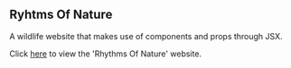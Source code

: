 ## Ryhtms Of Nature

A wildlife website that makes use of components and props through JSX.


Click [here](https://rb-parmar.github.io/rhythms-of-nature/) to view the 'Rhythms Of Nature' website.


